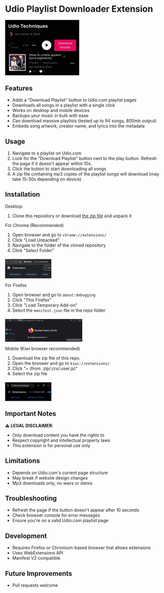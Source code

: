 # Udio Playlist Downloader Extension

<div style="display: flex; justify-content: space-between;">
    <img src="https://github.com/Folding-Plastic/udioPlaylistDownloader/blob/main/images/udio-download-button.jpg"
         alt="download-playlist-button" 
         style="width: 48%; height: auto;" />
</div>

## Features
- Adds a "Download Playlist" button to Udio.com playlist pages
- Downloads all songs in a playlist with a single click
- Works on desktop and mobile devices
- Backups your music in bulk with ease
- Can download massive playlists (tested up to 94 songs, 800mb output)
- Embeds song artwork, creator name, and lyrics into the metadata

## Usage
1. Navigate to a playlist on Udio.com
2. Look for the "Download Playlist" button next to the play button. Refresh the page if it doesn't appear within 10s.
3. Click the button to start downloading all songs
4. A zip file containing mp3 copies of the playlist songs will download (may take 15-30s depending on device)

## Installation
Desktop:
1. Clone this repository or download [the zip file](https://github.com/Folding-Plastic/udioPlaylistDownloader/archive/refs/heads/main.zip) and unpack it

For Chrome (Recommended)
1. Open browser and go to `chrome://extensions/`
2. Click "Load Unpacked"
3. Navigate to the folder of the cloned repository
4. Click "Select Folder"

<div style="display: flex; justify-content: space-between; margin-top: 20px;">
    <img src="https://github.com/Folding-Plastic/udioPlaylistDownloader/blob/main/images/chrome-extension-image.png"
         alt="chrome-extension-example" 
         style="width: 30%; height: auto;" />
</div>

For Firefox
1. Open browser and go to `about:debugging`
2. Click "This Firefox"
3. Click "Load Temporary Add-on"
4. Select the `manifest.json` file in the repo folder

<div style="display: flex; justify-content: space-between; margin-top: 20px;">
    <img src="https://github.com/Folding-Plastic/udioPlaylistDownloader/blob/main/images/firefox-extension-image.png"
         alt="firefox-extension-example" 
         style="width: 50%; height: auto;" />
</div>

Mobile (Kiwi browser recommended)
1. Download the zip file of this repo.
2. Open the broswer and go to `kiwi://extensions/`
3. Click "+ (from .zip/.crx/.user.js)"
4. Select the zip file

<div style="display: flex; justify-content: space-between; margin-top: 20px;">
    <img src="https://github.com/Folding-Plastic/udioPlaylistDownloader/blob/main/images/kiwi-extension-image.jpg"
         alt="kiwi-extension-example" 
         style="width: 30%; height: auto;" />
</div>

## Important Notes
⚠️ **LEGAL DISCLAIMER**:
- Only download content you have the rights to
- Respect copyright and intellectual property laws
- This extension is for personal use only

## Limitations
- Depends on Udio.com's current page structure
- May break if website design changes
- Mp3 downloads only, no wavs or stems

## Troubleshooting
- Refresh the page if the button doesn't appear after 10 seconds
- Check browser console for error messages
- Ensure you're on a valid Udio.com playlist page

## Development
- Requires Firefox or Chromium-based browser that allows extensions
- Uses WebExtensions API
- Manifest V2 compatible

## Future Improvements
- Pull requests welcome
